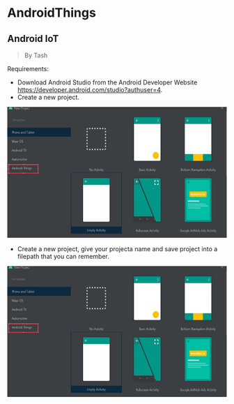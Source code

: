 # AndroidThings
## Android IoT 

> By Tash

Requirements:

- Download Android Studio from the Android Developer Website https://developer.android.com/studio?authuser=4.
- Create a new project.


<p align="center">
<img max-height=300 height=300 src= "https://github.com/ciph3rwoman/AndroidThings/blob/main/Images/Android%20Studio.JPG"/>
</p>

- Create a new project, give your projecta  name and save project into a filepath that you can remember.
<p align="center">
<img max-height=300 height=300 src= "https://github.com/ciph3rwoman/AndroidThings/blob/main/Images/Android%20Studio.JPG"/>
</p>
